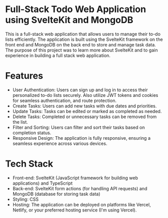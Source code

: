 # Full-Stack Todo Web Application using SvelteKit and MongoDB
This is a full-stack web application that allows users to manage their to-do lists efficiently. The application is built using the SvelteKit framework on the front end and MongoDB on the back end to store and manage task data. The purpose of this project was to learn more about SvelteKit and to gain experience in building a full stack web application.

# Features
* User Authentication: Users can sign up and log in to access their personalized to-do lists securely. Also utilize JWT tokens and cookies for seamless authentication, and route protection.
* Create Tasks: Users can add new tasks with due dates and priorities.
* Update Tasks: Tasks can be edited or marked as completed as needed.
* Delete Tasks: Completed or unnecessary tasks can be removed from the list.
* Filter and Sorting: Users can filter and sort their tasks based on completion status.
* Responsive Design: The application is fully responsive, ensuring a seamless experience across various devices.

# Tech Stack
* Front-end: SvelteKit (JavaScript framework for building web applications) and TypeScript
* Back-end: SvelteKit form actions (for handling API requests) and MongoDB (database for storing task data)
* Styling: CSS
* Hosting: The application can be deployed on platforms like Vercel, Netlify, or your preferred hosting service (I'm using Vercel).
